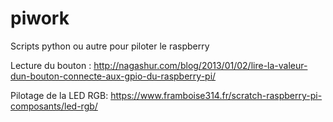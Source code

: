 # piwork
Scripts python ou autre pour piloter le raspberry

Lecture du bouton : 
http://nagashur.com/blog/2013/01/02/lire-la-valeur-dun-bouton-connecte-aux-gpio-du-raspberry-pi/

Pilotage de la LED RGB:
https://www.framboise314.fr/scratch-raspberry-pi-composants/led-rgb/

